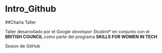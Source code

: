 # Intro_Github
##Charla Taller 

Taller desarrollado por el *Google developer Student** en conjunto con el **BRITISH COUNCIL** como parte del programa **SKILLS FOR WOMEN IN TECH** 

Sesion de GitHub
